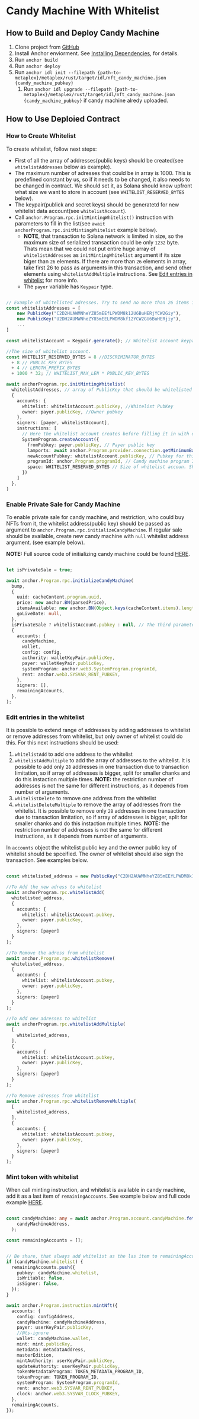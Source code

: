 # Candy Machine With Whitelist

## How to Build and Deploy Candy Machine

1. Clone project from [GitHub](https://github.com/yuraolex/metaplex)
1. Install Anchor enviorment. See [Installing Dependencies](https://project-serum.github.io/anchor/getting-started/installation.html), for details.
1. Run `anchor build`
1. Run `anchor deploy`
1. Run  `anchor idl init --filepath {path-to-metaplex}/metaplex/rust/target/idl/nft_candy_machine.json {candy_machine_pubkey}`
   1. Run  `anchor idl upgrade --filepath {path-to-metaplex}/metaplex/rust/target/idl/nft_candy_machine.json {candy_machine_pubkey}` if candy machine alredy uploaded.

## How to Use Deploied Contract

### How to Create Whitelist 

To create whitelist, follow next steps:
* First of all the array of addresses(public keys) should be created(see `whitelistAddresses` below as example).
* The maximum number of adresses that could be in array is 1000. This is predefined constant by us, so if it needs to be changed, it also needs to be changed in contract. We should set it, as Solana should know upfront what size we want to store in account (see `WHITELIST_RESERVED_BYTES` below). 
* The keypair(publick and secret keys) should be generatetd for new whitelist data account(see `whitelistAccount`).
* Call `anchor.Program.rpc.initMintingWhitelist()` instruction with parameters to fill in the list(see `await anchorProgram.rpc.initMintingWhitelist` example below).
  * **NOTE**, that transaction to Solana network is limited in size, so the maximum size of serialized transaction could be only `1232` byte. Thats mean that we could not put entire huge array of `whitelistAddresses` as `initMintingWhitelist` argument if its size biger than `26` elements. If there are more than `26` elements in array, take first 26 to pass as arguments in this transaction, and send other elements using `whitelistAddMultiple` instructions. See [Edit entries in whitelist](#edit-entries-in-the-whitelist) for more info.
  * The `payer` variable has `Keypair` type. 


```ts

// Example of whitelisted adresses. Try to send no more than 26 items in init whitelist instruction
const whitelistAddresses = [
    new PublicKey("C2D2HUAWMNheYZ85mEEfLPWDM8k12U6BuHERjYCW2Giy"),
    new PublicKey("U2DH2AUMWNheZY85mEELPWDM8kf12YCW2GU6BuHERjiy"),
    ...
]

const whitelistAccount = Keypair.generate(); // Whitelist account keypair

//The size of whitelist account.
const WHITELIST_RESERVED_BYTES = 8 //DISCRIMINATOR_BYTES
  + 8 // PUBLIC_KEY_BYTES
  + 4 // LENGTH_PREFIX_BYTES
  + 1000 * 32; // WHITELIST_MAX_LEN * PUBLIC_KEY_BYTES

await anchorProgram.rpc.initMintingWhitelist(
  whitelistAddresses, // array of PublicKey that should be whitelisted
  {
    accounts: {
      whitelist: whitelistAccount.publicKey, //Whitelist PubKey
      owner: payer.publicKey, //Owner pubkey
    },
    signers: [payer, whitelistAccount],
    instructions: [
      // Here the whitelist account creates before filling it in with data
      SystemProgram.createAccount({
        fromPubkey: payer.publicKey, // Payer public key
        lamports: await anchor.Program.provider.connection.getMinimumBalanceForRentExemption(WHITELIST_RESERVED_BYTES), // Calculate rent Exempt sum for this account
        newAccountPubkey: whitelistAccount.publicKey, // Pubkey for this account
        programId: anchor.Program.programId, // Candy machine program ID
        space: WHITELIST_RESERVED_BYTES // Size of whitelist accoun. Should be set here as accounts size in solana are static and uncanged, so they should be set upfront.
      })
    ]
  },
)
```

### Enable Private Sale for Candy Machine

To enable private sale for candy machine, and restriction, who could buy NFTs from it, the whitelist address(public key) should be passed as argument to `anchor.Program.rpc.initializeCandyMachine`. If regular sale should be available, create new candy machine with `null` whitelist address argument. (see example below).

**NOTE:** Full source code of initializing candy machine could be found [HERE](https://github.com/yuraolex/metaplex/blob/608e1c0143fad6816279896ae08238327ae99b0c/js/packages/cli/src/candy-machine-cli.ts#L776).

```ts

let isPrivateSale = true;

await anchor.Program.rpc.initializeCandyMachine(
  bump,
  {
    uuid: cacheContent.program.uuid,
    price: new anchor.BN(parsedPrice),
    itemsAvailable: new anchor.BN(Object.keys(cacheContent.items).length),
    goLiveDate: null,
  },
  isPrivateSale ? whitelistAccount.pubkey : null, // The third parameter should be whitelist address. If null, candymachine will ignore whitelist.
  {
    accounts: {
      candyMachine,
      wallet,
      config: config,
      authority: walletKeyPair.publicKey,
      payer: walletKeyPair.publicKey,
      systemProgram: anchor.web3.SystemProgram.programId,
      rent: anchor.web3.SYSVAR_RENT_PUBKEY,
    },
    signers: [],
    remainingAccounts,
  },
);
```

### Edit entries in the whitelist

It is possible to extend range of addresses by adding addresses to whitelist or remove addresses from whitelist, but only owner of whitelist could do this. For this next instructions should be used:

1. `whitelistAdd` to add one address to the whitelist
1. `whitelistAddMultiple` to add the array of addresses to the whitelist. It is possible to add only `28` addresses in one transaction due to transaction limitation, so if array of addresses is bigger, split for smaller chanks and do this instaction multiple times. **NOTE:** the restriction number of addresses is not the same for different instructions, as it depends from number of arguments.
1. `whitelistDelete` to remove one address from the whitelist
1. `whitelistDeleteMultiple` to remove the array of addresses from the whitelist. It is possible to remove only `28` addresses in one transaction due to transaction limitation, so if array of addresses is bigger, split for smaller chanks and do this instaction multiple times.  **NOTE:** the restriction number of addresses is not the same for different instructions, as it depends from number of arguments.

In `accounts` object the whitelist public key and the owner public key of whitelist should be spceified. The owner of whitelist should also sign the transaction. See examples below.

```ts

const whitelisted_address = new PublicKey("C2DH2AUWMNheYZ85mEEfLPWDM8k12U6BuHERjYCW2Giy");

//To Add the new adress to whitelist
await anchorProgram.rpc.whitelistAdd(
  whitelisted_address,
  {
    accounts: {
      whitelist: whitelistAccount.pubkey,
      owner: payer.publicKey,
    },
    signers: [payer]
  }
);

//To Remove the adress from whitelist
await anchor.Program.rpc.whitelistRemove(
  whitelisted_address,
  {
    accounts: {
      whitelist: whitelistAccount.pubkey,
      owner: payer.publicKey,
    },
    signers: [payer]
  }
);

//To Add new adresses to whitelist
await anchorProgram.rpc.whitelistAddMultiple(
  [
    whitelisted_address,
  ],
  {
    accounts: {
      whitelist: whitelistAccount.pubkey,
      owner: payer.publicKey,
    },
    signers: [payer]
  }
);

//To Remove adresses from whitelist
await anchor.Program.rpc.whitelistRemoveMultiple(
  [
    whitelisted_address,
  ],
  {
    accounts: {
      whitelist: whitelistAccount.pubkey,
      owner: payer.publicKey,
    },
    signers: [payer]
  }
);

```

### Mint token with whitelist

When call minting instruction, and whitelist is available in candy machine, add it as a last item of `remainingAccounts`. See example below and full code example [HERE](https://github.com/yuraolex/metaplex/blob/608e1c0143fad6816279896ae08238327ae99b0c/js/packages/cli/src/commands/mint.ts#L122).

```ts

const candyMachine: any = await anchor.Program.account.candyMachine.fetch(
    candyMachineAddress,
  );

const remainingAccounts = [];


// Be shure, that always add whitelist as the las item to remainingAccounts array.
if (candyMachine.whitelist) {
  remainingAccounts.push({
    pubkey: candyMachine.whitelist,
    isWritable: false,
    isSigner: false,
  });
}

await anchor.Program.instruction.mintNft({
  accounts: {
    config: configAddress,
    candyMachine: candyMachineAddress,
    payer: userKeyPair.publicKey,
    //@ts-ignore
    wallet: candyMachine.wallet,
    mint: mint.publicKey,
    metadata: metadataAddress,
    masterEdition,
    mintAuthority: userKeyPair.publicKey,
    updateAuthority: userKeyPair.publicKey,
    tokenMetadataProgram: TOKEN_METADATA_PROGRAM_ID,
    tokenProgram: TOKEN_PROGRAM_ID,
    systemProgram: SystemProgram.programId,
    rent: anchor.web3.SYSVAR_RENT_PUBKEY,
    clock: anchor.web3.SYSVAR_CLOCK_PUBKEY,
  },
  remainingAccounts,
});
```